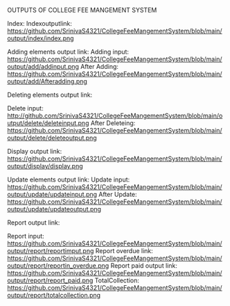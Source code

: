 OUTPUTS OF COLLEGE FEE MANGEMENT SYSTEM

Index:
Indexoutputlink: https://github.com/SrinivaS4321/CollegeFeeMangementSystem/blob/main/output/index/index.png

Adding elements output link:
Adding input:
https://github.com/SrinivaS4321/CollegeFeeMangementSystem/blob/main/output/add/addinput.png
After Adding:
https://github.com/SrinivaS4321/CollegeFeeMangementSystem/blob/main/output/add/Afteradding.png

Deleting elements output link:

Delete input:
http://github.com/SrinivaS4321/CollegeFeeMangementSystem/blob/main/output/delete/deleteinput.png
After Deleteing:
https://github.com/SrinivaS4321/CollegeFeeMangementSystem/blob/main/output/delete/deleteoutput.png

Display output link:
https://github.com/SrinivaS4321/CollegeFeeMangementSystem/blob/main/output/display/display.png


Update elements output link:
Update input:
https://github.com/SrinivaS4321/CollegeFeeMangementSystem/blob/main/output/update/updateinput.png
After Update:
https://github.com/SrinivaS4321/CollegeFeeMangementSystem/blob/main/output/update/updateoutput.png

Report output link:

Report input:
https://github.com/SrinivaS4321/CollegeFeeMangementSystem/blob/main/output/report/reportimput.png
Report overdue link:
https://github.com/SrinivaS4321/CollegeFeeMangementSystem/blob/main/output/report/reportin_overdue.png
Report paid output link:
https://github.com/SrinivaS4321/CollegeFeeMangementSystem/blob/main/output/report/report_paid.png
TotalCollection:
https://github.com/SrinivaS4321/CollegeFeeMangementSystem/blob/main/output/report/totalcollection.png
